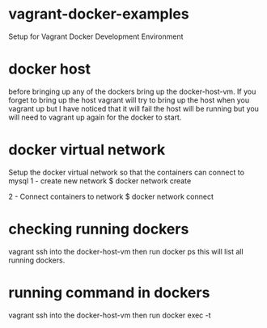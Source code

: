 # vagrant-docker-examples
Setup for Vagrant Docker Development Environment

# docker host
before bringing up any of the dockers bring up the docker-host-vm.
If you forget to bring up the host vagrant will try to bring up the host when you vagrant
up but I have noticed that it will fail the host will be running but you will need to
vagrant up again for the docker to start.

# docker virtual network
Setup the docker virtual network so that the containers can connect to mysql
1 - create new network
$ docker network create <network-name>

2 - Connect containers to network
$ docker network connect <network-name> <container-name>

# checking running dockers
vagrant ssh into the docker-host-vm then run docker ps this will list all running dockers.

# running command in dockers
vagrant ssh into the docker-host-vm then run docker exec -t <container-name> <commands>

